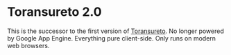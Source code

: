 Toransureto 2.0
===============

This is the successor to the first version of [Toransureto](https://github.com/cheeaun/toransureto). No longer powered by Google App Engine. Everything pure client-side. Only runs on modern web browsers.